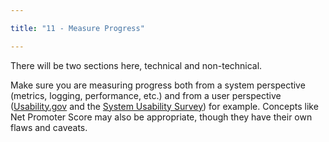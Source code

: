 ```yaml
---

title: "11 - Measure Progress"

---
```


There will be two sections here, technical and non-technical.

Make sure you are measuring progress both from a system perspective (metrics, logging, performance, etc.) and from a user perspective ([Usability.gov](https://usability.gov) and the [System Usability Survey](https://www.usability.gov/how-to-and-tools/methods/system-usability-scale.html)) for example.  Concepts like Net Promoter Score may also be appropriate, though they have their own flaws and caveats.
